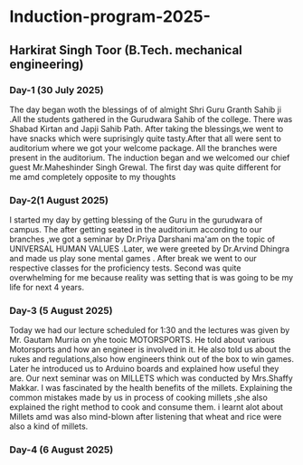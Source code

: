 # Induction-program-2025-
## Harkirat Singh Toor   (B.Tech. mechanical engineering)
### Day-1 (30 July 2025)
The day began woth the blessings of of almight Shri Guru Granth Sahib ji .All the students gathered in the Gurudwara Sahib of the college. There was Shabad Kirtan and Japji Sahib Path. After taking the blessings,we went to have snacks which were suprisingly quite tasty.After that all were sent to auditorium where we got your welcome package. All the branches were present in the auditorium. The induction began and we welcomed our chief guest Mr.Maheshinder Singh Grewal. The first day was quite different for me amd completely opposite to my thoughts 
### Day-2(1 August 2025)
I started my day by getting blessing of the Guru in the gurudwara of campus. The after getting seated in the auditorium according to our branches ,we got a seminar by Dr.Priya Darshani ma'am on the topic of UNIVERSAL HUMAN VALUES .Later, we were greeted by Dr.Arvind Dhingra and made us play sone mental games . After break we went to our respective classes for the proficiency tests. Second was quite overwhelming for me because reality was setting that is was going to be my life for next 4 years. 
### Day-3 (5 August 2025)
Today we had our lecture scheduled for 1:30 and the lectures was given by Mr. Gautam Murria on yhe tooic MOTORSPORTS. He told about various Motorsports and how an engineer is involved in it. He also told us about the rukes and regulations,also how engineers think out of the box to win games. Later he introduced us to Arduino boards and explained how useful they are. Our next seminar was on MILLETS which was conducted by Mrs.Shaffy Makkar. I was fascinated by the health benefits of the millets. Explaining the common mistakes made by us in process of cooking millets ,she also explained the right method to cook and consume them. i learnt alot about Millets amd was also mind-blown after listening that wheat and rice were also a kind of millets. 
### Day-4 (6 August 2025)


